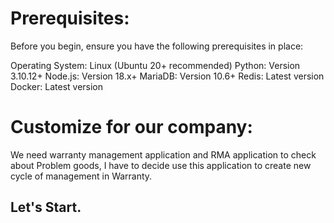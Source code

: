 # Prerequisites:
Before you begin, ensure you have the following prerequisites in place:

Operating System: Linux (Ubuntu 20+ recommended)
Python: Version 3.10.12+
Node.js: Version 18.x+
MariaDB: Version 10.6+
Redis: Latest version
Docker: Latest version

# Customize for our company:
We need warranty management application and RMA application to check about Problem goods, I have to decide use this application to create new cycle of management in Warranty.

## Let's Start.

